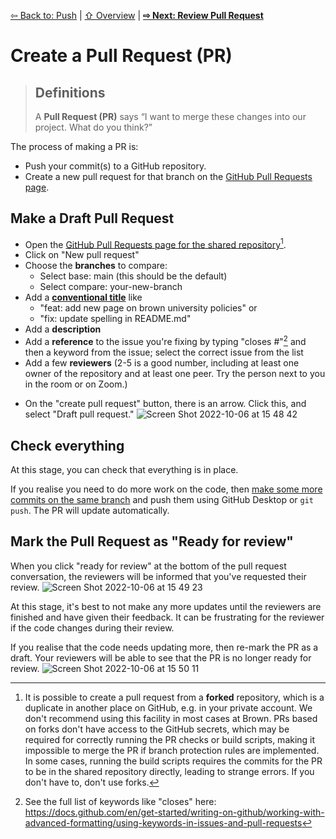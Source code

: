 [⇦ Back to: Push](how-to-push.md) | [⇧ Overview](README.md) | [**⇨ Next: Review Pull Request**](how-to-pr-review.md)

# Create a Pull Request (PR)

> ## Definitions
> A **Pull Request (PR)** says “I want to merge these changes into our project. What do you think?” 

The process of making a PR is:
- Push your commit(s) to a GitHub repository.
- Create a new pull request for that branch on the  [GitHub Pull Requests page](https://github.com/dscov-tutorials/how-to-pr/pulls).

## Make a Draft Pull Request

- Open the [GitHub Pull Requests page for the shared repository](https://github.com/dscov-tutorials/how-to-pr/pulls)[^2].
- Click on "New pull request"
- Choose the **branches** to compare:
  - Select base: main (this should be the default)
  - Select compare: your-new-branch
- Add a [**conventional title**](conventional-names.md) like 
  - "feat: add new page on brown university policies" or 
  - "fix: update spelling in README.md"
- Add a **description**
- Add a **reference** to the issue you're fixing by typing "closes #"[^1] and then a keyword from the issue; select the correct issue from the list
- Add a few **reviewers** (2-5 is a good number, including at least one owner of the repository and at least one peer. Try the person next to you in the room or on Zoom.)

[^1]: See the full list of keywords like "closes" here: https://docs.github.com/en/get-started/writing-on-github/working-with-advanced-formatting/using-keywords-in-issues-and-pull-requests

[^2]: It is possible to create a pull request from a **forked** repository, which is a duplicate in another place on GitHub, e.g. in your private account. We don't recommend using this facility in most cases at Brown. PRs based on forks don't have access to the GitHub secrets, which may be required for correctly running the PR checks or build scripts, making it impossible to merge the PR if branch protection rules are implemented. In some cases, running the build scripts requires the commits for the PR to be in the shared repository directly, leading to strange errors. If you don't have to, don't use forks.

- On the "create pull request" button, there is an arrow. Click this, and select "Draft pull request."
![Screen Shot 2022-10-06 at 15 48 42](https://user-images.githubusercontent.com/2803227/194414058-fc88ff76-4297-4699-bfce-6bc787e549fd.png)


## Check everything

At this stage, you can check that everything is in place.

If you realise you need to do more work on the code, then [make some more commits on the same branch](how-to-commit.md) and push them using GitHub Desktop or `git push`. The PR will update automatically.

## Mark the Pull Request as "Ready for review"

When you click "ready for review" at the bottom of the pull request conversation, the reviewers will be informed that you've requested their review.
![Screen Shot 2022-10-06 at 15 49 23](https://user-images.githubusercontent.com/2803227/194414124-86af1cd6-7ef3-469d-a73b-7756e167c19a.png)


At this stage, it's best to not make any more updates until the reviewers are finished and have given their feedback. It can be frustrating for the reviewer if the code changes during their review.

If you realise that the code needs updating more, then re-mark the PR as a draft. Your reviewers will be able to see that the PR is no longer ready for review. 
![Screen Shot 2022-10-06 at 15 50 11](https://user-images.githubusercontent.com/2803227/194414248-56d4136a-bb05-46bd-989b-eab134659110.png)
